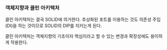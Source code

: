 ### 객체지향과 클린 아키텍처

클린 아키텍처는 결국 SOLID에 의거한다. 추상화된 포트를 이용하는 것도 의존성 주입 (DI)을 하는 것이므로 SOLID의 DIP를 지키는게 된다.

클린 아키텍처는 객체지향의 기초이자 핵심이라고 할 수 있는 변경과 확장성에도 용이하게 작용한다.
